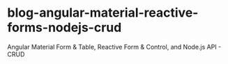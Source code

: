# blog-angular-material-reactive-forms-nodejs-crud
Angular Material Form &amp; Table, Reactive Form &amp; Control, and Node.js API - CRUD
